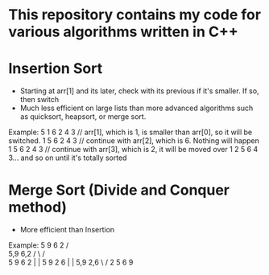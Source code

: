 # This repository contains my code for various algorithms written in C++

# Insertion Sort
- Starting at arr[1] and its later, check with its previous if it's smaller. If so, then switch
- Much less efficient on large lists than more advanced algorithms such as quicksort, heapsort, or merge sort.

Example:
  5 1 6 2 4 3  // arr[1], which is 1, is smaller than arr[0], so it will be switched.
  1 5 6 2 4 3  // continue with arr[2], which is 6. Nothing will happen
  1 5 6 2 4 3  // continue with arr[3], which is 2, it will be moved over
  1 2 5 6 4 3... and so on until it's totally sorted
  
# Merge Sort (Divide and Conquer method)
- More efficient than Insertion

Example:
  5 9 6 2
    /  \
  5,9   6,2
  / \   /  \
 5   9  6   2
   |      |
 5   9  2   6
   |      |
  5,9    2,6
    \    /
    2 5 6 9
  
